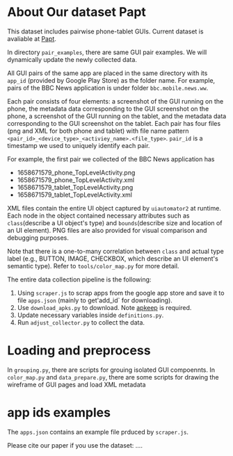 # About Our dataset Papt

This dataset includes pairwise phone-tablet GUIs.
Current dataset is avaliable at [Papt](https://drive.google.com/drive/folders/1a7IuofYFwntbjFkIjWDE05qvMFJGXtyF?usp=sharing).


In directory `pair_examples`, there are same GUI pair examples.
We will dynamically update the newly collected data.


All GUI pairs of the same app are placed in the same directory with its `app_id` (provided by Google Play Store) as the folder name.
For example, pairs of the BBC News application is under folder `bbc.mobile.news.ww`.

Each pair consists of four elements: a screenshot of the GUI running on the phone, the metadata data corresponding to the GUI screenshot on the phone, a screenshot of the GUI running on the tablet, and the metadata data corresponding to the GUI screenshot on the tablet.
Each pair has four files (png and XML for both phone and tablet) with file name pattern `<pair_id>_<device_type>_<activiey_name>.<file_type>`. `pair_id` is a timestamp we used to
uniquely identify each pair.

For example, the first pair we collected of the BBC News application has
  * 1658671579_phone_TopLevelActivity.png
  * 1658671579_phone_TopLevelActivity.xml
  * 1658671579_tablet_TopLevelActivity.png
  * 1658671579_tablet_TopLevelActivity.xml

XML files contain the entire UI object captured by `uiautomator2` at runtime. Each node in the object contained necessary attributes such as `class`(describe a UI object's type) and `bounds`(describe size and location of an UI element). PNG files are also provided for visual comparison and debugging purposes.

Note that there is a one-to-many correlation between `class` and actual type label (e.g., BUTTON, IMAGE, CHECKBOX, which describe an UI element's semantic type). Refer to `tools/color_map.py` for more detail.


The entire data collection pipeline is the following:
1. Using `scraper.js` to scrap apps from the google app store and save it to file `apps.json` (mainly to get'add_id` for downloading).
2. Use `download_apks.py` to download. Note [apkeep](https://github.com/EFForg/apkeep) is required.
3. Update necessary variables inside `definitions.py`.
4. Run `adjust_collector.py` to collect the data.

# Loading and preprocess
In `grouping.py`, there are scripts for grouing isolated GUI compoennts.
In `color_map.py` and `data_prepare.py`, there are some scripts for drawing the wireframe of GUI pages and load XML metadata

# app ids examples
The `apps.json` contains an example file prduced by `scraper.js`.


Please cite our paper if you use the dataset:
....
